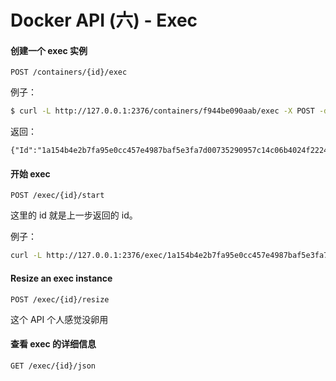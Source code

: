 # Docker API (六) - Exec

#### 创建一个 exec 实例

```http
POST /containers/{id}/exec
```

例子：

```bash
$ curl -L http://127.0.0.1:2376/containers/f944be090aab/exec -X POST -d '{"AttachStdin": false,"AttachStdout": true,"AttachStderr": true,"DetachKeys": "ctrl-p,ctrl-q","Tty": false,"Cmd": ["date"],"Env": ["FOO=bar","BAZ=quux"]}' -H "Content-Type: application/json"
```

返回：

```
{"Id":"1a154b4e2b7fa95e0cc457e4987baf5e3fa7d00735290957c14c06b4024f2224"}
```



#### 开始 exec

```http
POST /exec/{id}/start
```

这里的 id 就是上一步返回的 id。

例子：

```bash
curl -L http://127.0.0.1:2376/exec/1a154b4e2b7fa95e0cc457e4987baf5e3fa7d00735290957c14c06b4024f2224/start -X POST -d '{"Detach": false, "Tty": false}' -H "Content-Type: application/json"
```



#### Resize an exec instance

```http
POST /exec/{id}/resize
```

这个 API 个人感觉没卵用



#### 查看 exec 的详细信息

```http
GET /exec/{id}/json
```

